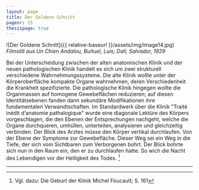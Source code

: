 ```yaml
---
layout: page
title: Der Goldene Schnitt
pagenr: 15
thesispage: true
---
```


![Der Goldene Schnitt]({{ relative-baseurl }}/assets/img/image14.jpg)
*Filmstill aus Un Chien Andalou, Buñuel, Luis; Dalí, Salvador, 1929*

Bei der Unterscheidung zwischen der alten anatomischen Klinik und der neuen pathologischen Klinik handelt es sich um zwei strukturell verschiedene Wahrnehmungssysteme. Die alte Klinik wollte unter der Körperoberfläche kompakte Organe wahrnehmen, deren Verschiedenheit die Krankheit spezifizierte. Die pathologische Klinik hingegen wollte die Organmassen auf homogene Gewebeflächen reduzieren; auf diesen Identitätsebenen fanden dann sekundäre Modifikationen ihre fundamentalen Verwandtschaften. Im Standardwerk über die Klinik "Traité inédit d‘anatomie pathalogique" wurde eine diagonale Lektüre des Körpers vorgeschlagen, die den Ebenen der Entsprechungen nachgeht, welche die Organe durchqueren, umhüllen, unterteilen, analysieren und gleichzeitig verbinden. Der Blick des Arztes müsse den Körper vertikal durchlaufen. Von der Ebene der Symptome zur Gewebefläche. Dieser Weg sei ein Weg in die Tiefe, der sich vom Sichtbaren zum Verborgenen bohrt. Der Blick bohrte sich nun in den Raum ein, den er zu durchlaufen hatte. So wich die Nacht des Lebendigen vor der Helligkeit des Todes. [^10]

---

[^10]:
	Vgl. dazu: Die Geburt der Klinik Michel Foucault; S. 161
